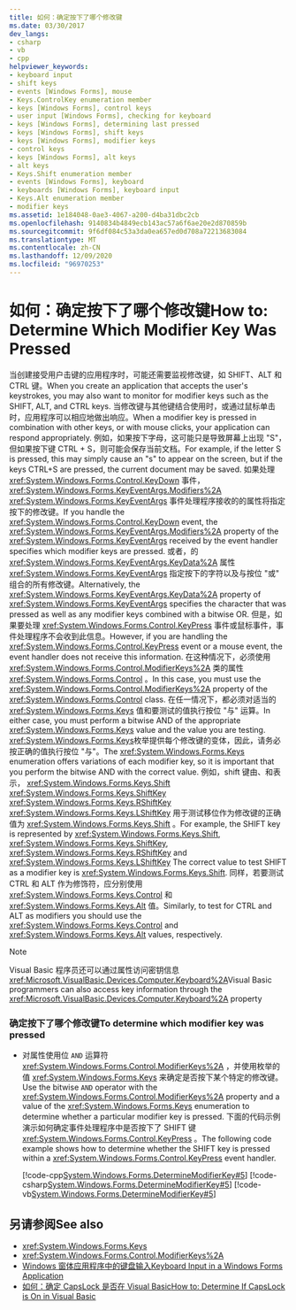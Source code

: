 ```yaml
---
title: 如何：确定按下了哪个修改键
ms.date: 03/30/2017
dev_langs:
- csharp
- vb
- cpp
helpviewer_keywords:
- keyboard input
- shift keys
- events [Windows Forms], mouse
- Keys.ControlKey enumeration member
- keys [Windows Forms], control keys
- user input [Windows Forms], checking for keyboard
- keys [Windows Forms], determining last pressed
- keys [Windows Forms], shift keys
- keys [Windows Forms], modifier keys
- control keys
- keys [Windows Forms], alt keys
- alt keys
- Keys.Shift enumeration member
- events [Windows Forms], keyboard
- keyboards [Windows Forms], keyboard input
- Keys.Alt enumeration member
- modifier keys
ms.assetid: 1e184048-0ae3-4067-a200-d4ba31dbc2cb
ms.openlocfilehash: 9140834b4849ecb143ac57a6f6ae20e2d870859b
ms.sourcegitcommit: 9f6df084c53a3da0ea657ed0d708a72213683084
ms.translationtype: MT
ms.contentlocale: zh-CN
ms.lasthandoff: 12/09/2020
ms.locfileid: "96970253"
---
```

# <a name="how-to-determine-which-modifier-key-was-pressed"></a><span data-ttu-id="d0338-102">如何：确定按下了哪个修改键</span><span class="sxs-lookup"><span data-stu-id="d0338-102">How to: Determine Which Modifier Key Was Pressed</span></span>

<span data-ttu-id="d0338-103">当创建接受用户击键的应用程序时，可能还需要监视修改键，如 SHIFT、ALT 和 CTRL 键。</span><span class="sxs-lookup"><span data-stu-id="d0338-103">When you create an application that accepts the user's keystrokes, you may also want to monitor for modifier keys such as the SHIFT, ALT, and CTRL keys.</span></span> <span data-ttu-id="d0338-104">当修改键与其他键结合使用时，或通过鼠标单击时，应用程序可以相应地做出响应。</span><span class="sxs-lookup"><span data-stu-id="d0338-104">When a modifier key is pressed in combination with other keys, or with mouse clicks, your application can respond appropriately.</span></span> <span data-ttu-id="d0338-105">例如，如果按下字母，这可能只是导致屏幕上出现 "S"，但如果按下键 CTRL + S，则可能会保存当前文档。</span><span class="sxs-lookup"><span data-stu-id="d0338-105">For example, if the letter S is pressed, this may simply cause an "s" to appear on the screen, but if the keys CTRL+S are pressed, the current document may be saved.</span></span> <span data-ttu-id="d0338-106">如果处理 <xref:System.Windows.Forms.Control.KeyDown> 事件， <xref:System.Windows.Forms.KeyEventArgs.Modifiers%2A> <xref:System.Windows.Forms.KeyEventArgs> 事件处理程序接收的的属性将指定按下的修改键。</span><span class="sxs-lookup"><span data-stu-id="d0338-106">If you handle the <xref:System.Windows.Forms.Control.KeyDown> event, the <xref:System.Windows.Forms.KeyEventArgs.Modifiers%2A> property of the <xref:System.Windows.Forms.KeyEventArgs> received by the event handler specifies which modifier keys are pressed.</span></span> <span data-ttu-id="d0338-107">或者，的 <xref:System.Windows.Forms.KeyEventArgs.KeyData%2A> 属性 <xref:System.Windows.Forms.KeyEventArgs> 指定按下的字符以及与按位 "或" 组合的所有修改键。</span><span class="sxs-lookup"><span data-stu-id="d0338-107">Alternatively, the <xref:System.Windows.Forms.KeyEventArgs.KeyData%2A> property of <xref:System.Windows.Forms.KeyEventArgs> specifies the character that was pressed as well as any modifier keys combined with a bitwise OR.</span></span> <span data-ttu-id="d0338-108">但是，如果要处理 <xref:System.Windows.Forms.Control.KeyPress> 事件或鼠标事件，事件处理程序不会收到此信息。</span><span class="sxs-lookup"><span data-stu-id="d0338-108">However, if you are handling the <xref:System.Windows.Forms.Control.KeyPress> event or a mouse event, the event handler does not receive this information.</span></span> <span data-ttu-id="d0338-109">在这种情况下，必须使用 <xref:System.Windows.Forms.Control.ModifierKeys%2A> 类的属性 <xref:System.Windows.Forms.Control> 。</span><span class="sxs-lookup"><span data-stu-id="d0338-109">In this case, you must use the <xref:System.Windows.Forms.Control.ModifierKeys%2A> property of the <xref:System.Windows.Forms.Control> class.</span></span> <span data-ttu-id="d0338-110">在任一情况下，都必须对适当的 <xref:System.Windows.Forms.Keys> 值和要测试的值执行按位 "与" 运算。</span><span class="sxs-lookup"><span data-stu-id="d0338-110">In either case, you must perform a bitwise AND of the appropriate <xref:System.Windows.Forms.Keys> value and the value you are testing.</span></span> <span data-ttu-id="d0338-111"><xref:System.Windows.Forms.Keys>枚举提供每个修改键的变体，因此，请务必按正确的值执行按位 "与"。</span><span class="sxs-lookup"><span data-stu-id="d0338-111">The <xref:System.Windows.Forms.Keys> enumeration offers variations of each modifier key, so it is important that you perform the bitwise AND with the correct value.</span></span> <span data-ttu-id="d0338-112">例如，shift 键由、和表示， <xref:System.Windows.Forms.Keys.Shift> <xref:System.Windows.Forms.Keys.ShiftKey> <xref:System.Windows.Forms.Keys.RShiftKey> <xref:System.Windows.Forms.Keys.LShiftKey> 用于测试移位作为修改键的正确值为 <xref:System.Windows.Forms.Keys.Shift> 。</span><span class="sxs-lookup"><span data-stu-id="d0338-112">For example, the SHIFT key is represented by <xref:System.Windows.Forms.Keys.Shift>, <xref:System.Windows.Forms.Keys.ShiftKey>, <xref:System.Windows.Forms.Keys.RShiftKey> and <xref:System.Windows.Forms.Keys.LShiftKey> The correct value to test SHIFT as a modifier key is <xref:System.Windows.Forms.Keys.Shift>.</span></span> <span data-ttu-id="d0338-113">同样，若要测试 CTRL 和 ALT 作为修饰符，应分别使用 <xref:System.Windows.Forms.Keys.Control> 和 <xref:System.Windows.Forms.Keys.Alt> 值。</span><span class="sxs-lookup"><span data-stu-id="d0338-113">Similarly, to test for CTRL and ALT as modifiers you should use the <xref:System.Windows.Forms.Keys.Control> and <xref:System.Windows.Forms.Keys.Alt> values, respectively.</span></span>  
  
> [!NOTE]
> <span data-ttu-id="d0338-114">Visual Basic 程序员还可以通过属性访问密钥信息 <xref:Microsoft.VisualBasic.Devices.Computer.Keyboard%2A></span><span class="sxs-lookup"><span data-stu-id="d0338-114">Visual Basic programmers can also access key information through the <xref:Microsoft.VisualBasic.Devices.Computer.Keyboard%2A> property</span></span>  
  
### <a name="to-determine-which-modifier-key-was-pressed"></a><span data-ttu-id="d0338-115">确定按下了哪个修改键</span><span class="sxs-lookup"><span data-stu-id="d0338-115">To determine which modifier key was pressed</span></span>  
  
- <span data-ttu-id="d0338-116">对属性使用位 `AND` 运算符 <xref:System.Windows.Forms.Control.ModifierKeys%2A> ，并使用枚举的值 <xref:System.Windows.Forms.Keys> 来确定是否按下某个特定的修改键。</span><span class="sxs-lookup"><span data-stu-id="d0338-116">Use the bitwise `AND` operator with the <xref:System.Windows.Forms.Control.ModifierKeys%2A> property and a value of the <xref:System.Windows.Forms.Keys> enumeration to determine whether a particular modifier key is pressed.</span></span> <span data-ttu-id="d0338-117">下面的代码示例演示如何确定事件处理程序中是否按下了 SHIFT 键 <xref:System.Windows.Forms.Control.KeyPress> 。</span><span class="sxs-lookup"><span data-stu-id="d0338-117">The following code example shows how to determine whether the SHIFT key is pressed within a <xref:System.Windows.Forms.Control.KeyPress> event handler.</span></span>  
  
     [!code-cpp[System.Windows.Forms.DetermineModifierKey#5](~/samples/snippets/cpp/VS_Snippets_Winforms/System.Windows.Forms.DetermineModifierKey/cpp/form1.cpp#5)]
     [!code-csharp[System.Windows.Forms.DetermineModifierKey#5](~/samples/snippets/csharp/VS_Snippets_Winforms/System.Windows.Forms.DetermineModifierKey/CS/form1.cs#5)]
     [!code-vb[System.Windows.Forms.DetermineModifierKey#5](~/samples/snippets/visualbasic/VS_Snippets_Winforms/System.Windows.Forms.DetermineModifierKey/VB/form1.vb#5)]  
  
## <a name="see-also"></a><span data-ttu-id="d0338-118">另请参阅</span><span class="sxs-lookup"><span data-stu-id="d0338-118">See also</span></span>

- <xref:System.Windows.Forms.Keys>
- <xref:System.Windows.Forms.Control.ModifierKeys%2A>
- [<span data-ttu-id="d0338-119">Windows 窗体应用程序中的键盘输入</span><span class="sxs-lookup"><span data-stu-id="d0338-119">Keyboard Input in a Windows Forms Application</span></span>](keyboard-input-in-a-windows-forms-application.md)
- <span data-ttu-id="d0338-120">[如何：确定 CapsLock 是否在 Visual Basic](/previous-versions/visualstudio/visual-studio-2010/9c9d1fz9(v=vs.100))</span><span class="sxs-lookup"><span data-stu-id="d0338-120">[How to: Determine If CapsLock is On in Visual Basic](/previous-versions/visualstudio/visual-studio-2010/9c9d1fz9(v=vs.100))</span></span>
